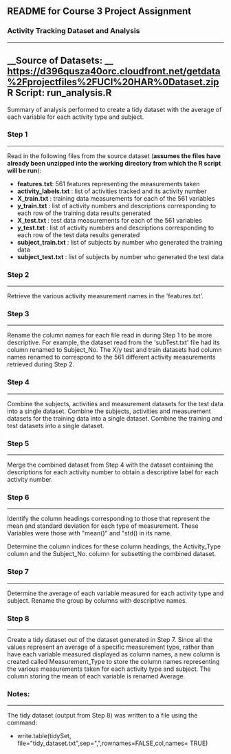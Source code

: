 ## README for Course 3 Project Assignment

### Activity Tracking Dataset and Analysis
-----------------------------------------------
__Source of Datasets: __
https://d396qusza40orc.cloudfront.net/getdata%2Fprojectfiles%2FUCI%20HAR%0Dataset.zip
__R Script:__
run_analysis.R
-----------------------------------------------

Summary of analysis performed to create a tidy dataset with the average of each variable for each activity type and subject.

### Step 1
----------
Read in the following files from the source dataset (**assumes the files have already been unzipped into the working directory from which the R script will be run**):
- __features.txt__: 561 features representing the measurements taken     
- __activity_labels.txt__ : list of activities tracked and its activity number
- __X_train.txt__ : training data measurements for each of the 561 variables
- __y_train.txt__ : list of activity numbers and descriptions corresponding to each row of the training data results generated 
- __X_test.txt__ : test data measurements for each of the 561 variables
- __y_test.txt__ : list of activity numbers and descriptions corresponding to each row of the test data results generated 
- __subject_train.txt__ : list of subjects by number who generated the training data
- __subject_test.txt__ : list of subjects by number who generated the test data

### Step 2
----------
Retrieve the various activity measurement names in the 'features.txt'.  

### Step 3
----------
Rename the column names for each file read in during Step 1 to be more descriptive.  For example, the dataset read from the 'subTest.txt' file had its column renamed to Subject_No.  The X/y test and train datasets had column names renamed to correspond to the 561 different activity measurements retrieved during Step 2.

### Step 4
----------
Combine the subjects, activities and measurement datasets for the test data into a single dataset.  Combine the subjects, activities and measurement datasets for the training data into a single dataset.  Combine the training and test datasets into a single dataset. 
  
### Step 5
----------
Merge the combined dataset from Step 4 with the dataset containing the descriptions for each activity number to obtain a descriptive label for each activity number.

### Step 6
----------
Identify the column headings corresponding to those that represent the mean and standard deviation for each type of measurement.  These Variables were those with "mean()" and "std() in its name. 

Determine the column indices for these column headings, the Activity_Type column and the Subject_No. column for subsetting the combined dataset.

### Step 7
----------
Determine the average of each variable measured for each activity type and subject.  Rename the group by columns with descriptive names.

### Step 8 
----------
Create a tidy dataset out of the dataset generated in Step 7.  Since all the values represent an average of a specific measurement type, rather than have each variable measured displayed as column names, a new column is created called Measurement_Type to store the column names representing the various measurements taken for each activity type and subject.  The column storing the mean of each variable is renamed Average.


### Notes: 
----------
The tidy dataset (output from Step 8) was written to a file using the command:
- write.table(tidySet, file="tidy_dataset.txt",sep=",",rownames=FALSE,col,names= TRUE)